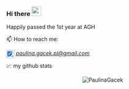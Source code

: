 ### Hi there <img src="https://media.giphy.com/media/hvRJCLFzcasrR4ia7z/giphy.gif" width="25px">

Happily passed the 1st year at AGH 

📫 How to reach me: 

<a href="https://www.linkedin.com/in/paulina-gacek-44bb2b229/">
  <img align="left" alt="Abhishek's LinkedIN" width="22px" src="https://raw.githubusercontent.com/peterthehan/peterthehan/master/assets/linkedin.svg" />

- [x] *paulina.gacek.pl@gmail.com*

📈 my github stats

<p align="center"> <img src="https://github-readme-stats.vercel.app/api?username=PaulinaGacek&show_icons=true&theme=gotham" alt="PaulinaGacek" />
